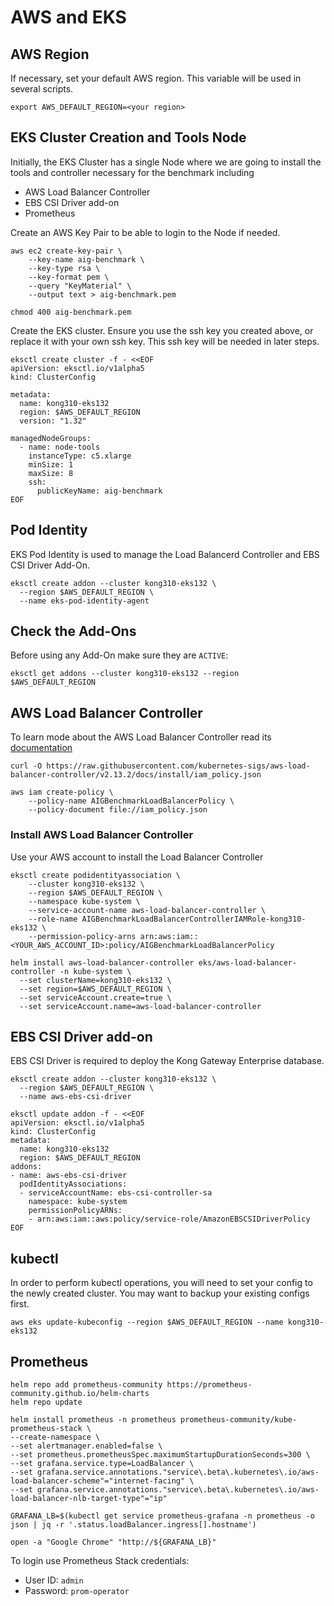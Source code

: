 # AWS and EKS

## AWS Region
If necessary, set your default AWS region. This variable will be used in several scripts.

```
export AWS_DEFAULT_REGION=<your region>
```

## EKS Cluster Creation and Tools Node

Initially, the EKS Cluster has a single Node where we are going to install the tools and controller necessary for the benchmark including
* AWS Load Balancer Controller
* EBS CSI Driver add-on
* Prometheus

Create an AWS Key Pair to be able to login to the Node if needed.

```
aws ec2 create-key-pair \
    --key-name aig-benchmark \
    --key-type rsa \
    --key-format pem \
    --query "KeyMaterial" \
    --output text > aig-benchmark.pem

chmod 400 aig-benchmark.pem
```

Create the EKS cluster. Ensure you use the ssh key you created above, or replace it with your own ssh key. This ssh key will be needed in later steps.

```
eksctl create cluster -f - <<EOF
apiVersion: eksctl.io/v1alpha5
kind: ClusterConfig

metadata:
  name: kong310-eks132
  region: $AWS_DEFAULT_REGION
  version: "1.32"

managedNodeGroups:
  - name: node-tools
    instanceType: c5.xlarge
    minSize: 1
    maxSize: 8
    ssh:
      publicKeyName: aig-benchmark
EOF
```



## Pod Identity

EKS Pod Identity is used to manage the Load Balancerd Controller and EBS CSI Driver Add-On.

```
eksctl create addon --cluster kong310-eks132 \
  --region $AWS_DEFAULT_REGION \
  --name eks-pod-identity-agent
```

## Check the Add-Ons

Before using any Add-On make sure they are ``ACTIVE``:

```
eksctl get addons --cluster kong310-eks132 --region $AWS_DEFAULT_REGION
```


## AWS Load Balancer Controller

To learn mode about the AWS Load Balancer Controller read its [documentation](https://kubernetes-sigs.github.io/aws-load-balancer-controller/latest/)


```
curl -O https://raw.githubusercontent.com/kubernetes-sigs/aws-load-balancer-controller/v2.13.2/docs/install/iam_policy.json
```

```
aws iam create-policy \
    --policy-name AIGBenchmarkLoadBalancerPolicy \
    --policy-document file://iam_policy.json
```


### Install AWS Load Balancer Controller

Use your AWS account to install the Load Balancer Controller

```
eksctl create podidentityassociation \
    --cluster kong310-eks132 \
    --region $AWS_DEFAULT_REGION \
    --namespace kube-system \
    --service-account-name aws-load-balancer-controller \
    --role-name AIGBenchmarkLoadBalancerControllerIAMRole-kong310-eks132 \
    --permission-policy-arns arn:aws:iam::<YOUR_AWS_ACCOUNT_ID>:policy/AIGBenchmarkLoadBalancerPolicy
```

```
helm install aws-load-balancer-controller eks/aws-load-balancer-controller -n kube-system \
  --set clusterName=kong310-eks132 \
  --set region=$AWS_DEFAULT_REGION \
  --set serviceAccount.create=true \
  --set serviceAccount.name=aws-load-balancer-controller
```


## EBS CSI Driver add-on

EBS CSI Driver is required to deploy the Kong Gateway Enterprise database.

```
eksctl create addon --cluster kong310-eks132 \
  --region $AWS_DEFAULT_REGION \
  --name aws-ebs-csi-driver
```

```
eksctl update addon -f - <<EOF
apiVersion: eksctl.io/v1alpha5
kind: ClusterConfig
metadata:
  name: kong310-eks132
  region: $AWS_DEFAULT_REGION
addons:
- name: aws-ebs-csi-driver
  podIdentityAssociations:
  - serviceAccountName: ebs-csi-controller-sa
    namespace: kube-system
    permissionPolicyARNs:
    - arn:aws:iam::aws:policy/service-role/AmazonEBSCSIDriverPolicy
EOF
```

## kubectl

In order to perform kubectl operations, you will need to set your config to the newly created cluster. You may want to backup your existing configs first.

```
aws eks update-kubeconfig --region $AWS_DEFAULT_REGION --name kong310-eks132
```

## Prometheus

````
helm repo add prometheus-community https://prometheus-community.github.io/helm-charts
helm repo update
````


```
helm install prometheus -n prometheus prometheus-community/kube-prometheus-stack \
--create-namespace \
--set alertmanager.enabled=false \
--set prometheus.prometheusSpec.maximumStartupDurationSeconds=300 \
--set grafana.service.type=LoadBalancer \
--set grafana.service.annotations."service\.beta\.kubernetes\.io/aws-load-balancer-scheme"="internet-facing" \
--set grafana.service.annotations."service\.beta\.kubernetes\.io/aws-load-balancer-nlb-target-type"="ip"
```

```
GRAFANA_LB=$(kubectl get service prometheus-grafana -n prometheus -o json | jq -r '.status.loadBalancer.ingress[].hostname')

open -a "Google Chrome" "http://${GRAFANA_LB}"
```

To login use Prometheus Stack credentials:
* User ID: ``admin``
* Password: ``prom-operator``
